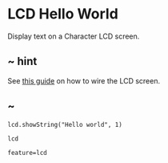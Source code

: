 # LCD Hello World

Display text on a Character LCD screen.

## ~ hint

See [this guide](https://learn.adafruit.com/experimenters-guide-for-metro/circ14-wiring) on how to wire the LCD screen.

## ~

```blocks
lcd.showString("Hello world", 1)
```

```package
lcd
```

```config
feature=lcd
```